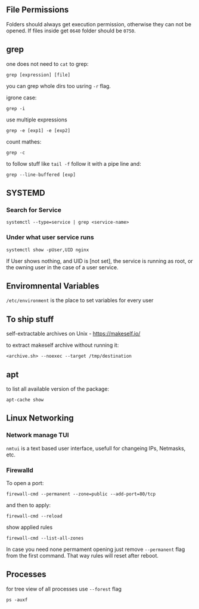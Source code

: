 ## File Permissions 

Folders should always get execution permission, otherwise they can not be opened. If files inside get `0640` folder should be `0750`.

## grep

one does not need to `cat` to grep:
```
grep [expression] [file]
```

you can grep whole dirs too usring `-r` flag.

igrone case:
```
grep -i
```

use multiple expressions
```
grep -e [exp1] -e [exp2]
```

count mathes:
```
grep -c
```

to follow stuff like `tail -f` follow it with a pipe line and:
```
grep --line-buffered [exp]
```

## SYSTEMD



### Search for Service
```
systemctl --type=service | grep <service-name>
```

### Under what user service runs
```
systemctl show -pUser,UID nginx
```
If User shows nothing, and UID is [not set], the service is running as root, or the owning user in the case of a user service.

## Enviromnental Variables


`/etc/environment` is the place to set variables for every user

## To ship stuff
self-extractable archives on Unix - https://makeself.io/

to extract makeself archive without running it:
```
<archive.sh> --noexec --target /tmp/destination
```

## apt

to list all available version of the package:
```
apt-cache show
```

## Linux Networking

### Network manage TUI

`nmtui` is a text based user interface, usefull for changeing IPs, Netmasks, etc.

### Firewalld

To open a port:
```
firewall-cmd --permanent --zone=public --add-port=80/tcp
```
and then to apply:
```
firewall-cmd --reload
```
show applied rules
```
firewall-cmd --list-all-zones
```

In case you need none permament opening just remove `--permanent` flag from the first command. That way rules will reset after reboot.

## Processes 

for tree view of all processes use `--forest` flag
```
ps -auxf
```
